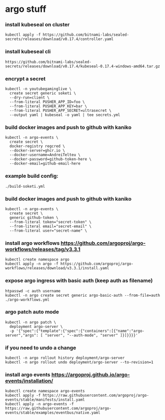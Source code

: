 # argo stuff

### install kubeseal on cluster
```
kubectl apply -f https://github.com/bitnami-labs/sealed-secrets/releases/download/v0.17.4/controller.yaml
```

### install kubeseal cli
```
https://github.com/bitnami-labs/sealed-secrets/releases/download/v0.17.4/kubeseal-0.17.4-windows-amd64.tar.gz
```

### encrypt a secret
```
kubectl -n youtubegaminglive \
  create secret generic soketi \
  --dry-run=client \
  --from-literal PUSHER_APP_ID=foo \
  --from-literal PUSHER_APP_KEY=bar \
  --from-literal PUSHER_APP_SECRET=ultrasecret \
  --output yaml | kubeseal -o yaml | tee secrets.yml
```


### build docker images and push to github with kaniko
```
kubectl -n argo-events \
  create secret \
  docker-registry regcred \
  --docker-server=ghcr.io \
  --docker-username=AndreiTelteu \
  --docker-password=github-token-here \
  --docker-email=github-email-here
```

### example build config:
```
./build-soketi.yml
```

### build docker images and push to github with kaniko
```
kubectl -n argo-events \
  create secret \
  generic github-token \
  --from-literal token="secret-token" \
  --from-literal email="secret-email" \
  --from-literal user="secret-name" \
```

### install argo workflows https://github.com/argoproj/argo-workflows/releases/tag/v3.3.1
```
kubectl create namespace argo
kubectl apply -n argo -f https://github.com/argoproj/argo-workflows/releases/download/v3.3.1/install.yaml
```

### expose argo ingress with basic auth (keep auth as filename)
```
htpasswd -c auth username
kubectl -n argo create secret generic argo-basic-auth --from-file=auth
./argo-workflows.yml
```

### argo patch auto mode
```
kubectl -n argo patch \
  deployment argo-server \
  -p '{"spec":{"template":{"spec":{"containers":[{"name":"argo-server","args": [ "server", "--auth-mode", "server" ]}]}}}}'
```

### if you need to undo a change
```
kubectl -n argo rollout history deployment/argo-server
kubectl -n argo rollout undo deployment/argo-server --to-revision=1
```

### install argo events https://argoproj.github.io/argo-events/installation/
```
kubectl create namespace argo-events
kubectl apply -f https://raw.githubusercontent.com/argoproj/argo-events/stable/manifests/install.yaml
kubectl apply -n argo-events -f https://raw.githubusercontent.com/argoproj/argo-events/stable/examples/eventbus/native.yaml
```
